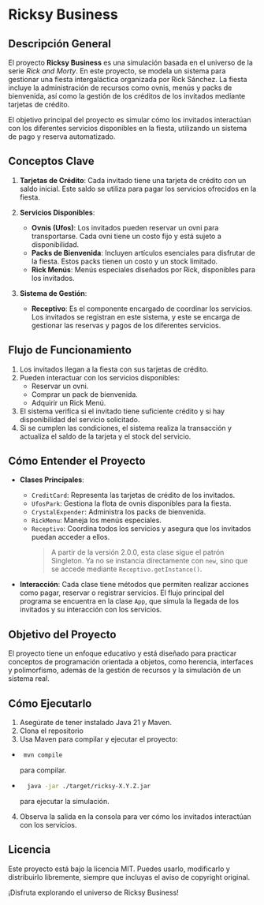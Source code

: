 # Ricksy Business

## Descripción General

El proyecto **Ricksy Business** es una simulación basada en el universo de la serie *Rick and Morty*. En este proyecto, se modela un sistema para gestionar una fiesta intergaláctica organizada por Rick Sánchez. La fiesta incluye la administración de recursos como ovnis, menús y packs de bienvenida, así como la gestión de los créditos de los invitados mediante tarjetas de crédito.

El objetivo principal del proyecto es simular cómo los invitados interactúan con los diferentes servicios disponibles en la fiesta, utilizando un sistema de pago y reserva automatizado.

## Conceptos Clave

1. **Tarjetas de Crédito**: Cada invitado tiene una tarjeta de crédito con un saldo inicial. Este saldo se utiliza para pagar los servicios ofrecidos en la fiesta.

2. **Servicios Disponibles**:
   - **Ovnis (Ufos)**: Los invitados pueden reservar un ovni para transportarse. Cada ovni tiene un costo fijo y está sujeto a disponibilidad.
   - **Packs de Bienvenida**: Incluyen artículos esenciales para disfrutar de la fiesta. Estos packs tienen un costo y un stock limitado.
   - **Rick Menús**: Menús especiales diseñados por Rick, disponibles para los invitados.

3. **Sistema de Gestión**:
   - **Receptivo**: Es el componente encargado de coordinar los servicios. Los invitados se registran en este sistema, y este se encarga de gestionar las reservas y pagos de los diferentes servicios.

## Flujo de Funcionamiento

1. Los invitados llegan a la fiesta con sus tarjetas de crédito.
2. Pueden interactuar con los servicios disponibles:
   - Reservar un ovni.
   - Comprar un pack de bienvenida.
   - Adquirir un Rick Menú.
3. El sistema verifica si el invitado tiene suficiente crédito y si hay disponibilidad del servicio solicitado.
4. Si se cumplen las condiciones, el sistema realiza la transacción y actualiza el saldo de la tarjeta y el stock del servicio.

## Cómo Entender el Proyecto

- **Clases Principales**:
  - `CreditCard`: Representa las tarjetas de crédito de los invitados.
  - `UfosPark`: Gestiona la flota de ovnis disponibles para la fiesta.
  - `CrystalExpender`: Administra los packs de bienvenida.
  - `RickMenu`: Maneja los menús especiales.
  - `Receptivo`: Coordina todos los servicios y asegura que los invitados   puedan acceder a ellos. 
      > A partir de la versión 2.0.0, esta clase sigue el patrón Singleton. Ya no se instancia directamente con `new`, 
      > sino que se accede mediante `Receptivo.getInstance()`.

- **Interacción**: Cada clase tiene métodos que permiten realizar acciones como pagar, reservar o registrar servicios. El flujo principal del programa se encuentra en la clase `App`, que simula la llegada de los invitados y su interacción con los servicios.

## Objetivo del Proyecto

El proyecto tiene un enfoque educativo y está diseñado para practicar conceptos de programación orientada a objetos, como herencia, interfaces y polimorfismo, además de la gestión de recursos y la simulación de un sistema real.

## Cómo Ejecutarlo

1. Asegúrate de tener instalado Java 21 y Maven.
2. Clona el repositorio
3. Usa Maven para compilar y ejecutar el proyecto:
- ```sh
   mvn compile
    ```
    para compilar.

- ```sh
    java -jar ./target/ricksy-X.Y.Z.jar
   ```
    para ejecutar la simulación.
4. Observa la salida en la consola para ver cómo los invitados interactúan con los servicios.

## Licencia

Este proyecto está bajo la licencia MIT. Puedes usarlo, modificarlo y distribuirlo libremente, siempre que incluyas el aviso de copyright original.

¡Disfruta explorando el universo de Ricksy Business!